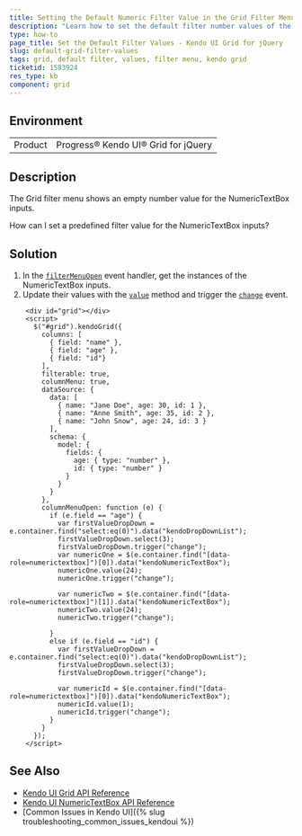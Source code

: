 ```yaml
---
title: Setting the Default Numeric Filter Value in the Grid Filter Menu
description: "Learn how to set the default filter number values of the Kendo UI Grid filter menu."
type: how-to
page_title: Set the Default Filter Values - Kendo UI Grid for jQuery
slug: default-grid-filter-values
tags: grid, default filter, values, filter menu, kendo grid
ticketid: 1583924
res_type: kb
component: grid
---
```


## Environment

<table>
 <tr>
  <td>Product</td>
  <td>Progress® Kendo UI® Grid for jQuery</td> 
 </tr>
</table>


## Description

The Grid filter menu shows an empty number value for the NumericTextBox inputs.

How can I set a predefined filter value for the NumericTextBox inputs?

## Solution

1. In the [`filterMenuOpen`](/api/javascript/ui/grid/events/filtermenuopen) event handler, get the instances of the NumericTextBox inputs.
1. Update their values with the [`value`](/api/javascript/ui/numerictextbox/methods/value) method and trigger the [`change`](/api/javascript/ui/numerictextbox/events/change) event.

```dojo
    <div id="grid"></div>
    <script>
      $("#grid").kendoGrid({
        columns: [
          { field: "name" },
          { field: "age" },
          { field: "id"}
        ],
        filterable: true,
        columnMenu: true,
        dataSource: {
          data: [
            { name: "Jane Doe", age: 30, id: 1 },
            { name: "Anne Smith", age: 35, id: 2 },
            { name: "John Snow", age: 24, id: 3 }
          ],
          schema: {
            model: {
              fields: {
                age: { type: "number" },
                id: { type: "number" }
              }
            }
          }
        },
        columnMenuOpen: function (e) {
          if (e.field == "age") {
            var firstValueDropDown = e.container.find("select:eq(0)").data("kendoDropDownList");
            firstValueDropDown.select(3);
            firstValueDropDown.trigger("change");
            var numericOne = $(e.container.find("[data-role=numerictextbox]")[0]).data("kendoNumericTextBox");
            numericOne.value(24);
            numericOne.trigger("change");
            
            var numericTwo = $(e.container.find("[data-role=numerictextbox]")[1]).data("kendoNumericTextBox");
            numericTwo.value(24);
            numericTwo.trigger("change");

          }
          else if (e.field == "id") {
            var firstValueDropDown = e.container.find("select:eq(0)").data("kendoDropDownList");
            firstValueDropDown.select(3);
            firstValueDropDown.trigger("change");

            var numericId = $(e.container.find("[data-role=numerictextbox]")[0]).data("kendoNumericTextBox");
            numericId.value(1);
            numericId.trigger("change");
          }
        }
      });
    </script>
```
## See Also

* [Kendo UI Grid API Reference](/api/javascript/ui/grid)
* [Kendo UI NumericTextBox API Reference](/api/javascript/ui/numerictextbox)
* [Common Issues in Kendo UI]({% slug troubleshooting_common_issues_kendoui %})
